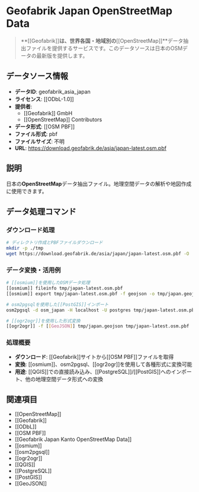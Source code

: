 # Geofabrik Japan OpenStreetMap Data

> **[[Geofabrik]]**は、世界各国・地域別の**[[OpenStreetMap]]**データ抽出ファイルを提供するサービスです。このデータソースは日本のOSMデータの最新版を提供します。

## データソース情報

- **データID**: geofabrik_asia_japan
- **ライセンス**: [[ODbL-1.0]]
- **提供者**:
  - [[Geofabrik]] GmbH
  - [[OpenStreetMap]] Contributors
- **データ形式**: [[OSM PBF]]
- **ファイル形式**: pbf
- **ファイルサイズ**: 不明
- **URL**: https://download.geofabrik.de/asia/japan-latest.osm.pbf

## 説明

日本の**OpenStreetMap**データ抽出ファイル。地理空間データの解析や地図作成に使用できます。

## データ処理コマンド

### ダウンロード処理

```bash
# ディレクトリ作成とPBFファイルダウンロード
mkdir -p ./tmp
wget https://download.geofabrik.de/asia/japan/japan-latest.osm.pbf -O ./tmp/japan-latest.osm.pbf
```

### データ変換・活用例

```bash
# [[osmium]]を使用したOSMデータ処理
[[osmium]] fileinfo tmp/japan-latest.osm.pbf
[[osmium]] export tmp/japan-latest.osm.pbf -f geojson -o tmp/japan.geojson

# osm2pgsqlを使用した[[PostGIS]]インポート
osm2pgsql -d osm_japan -H localhost -U postgres tmp/japan-latest.osm.pbf

# [[ogr2ogr]]を使用した形式変換
[[ogr2ogr]] -f [[GeoJSON]] tmp/japan.geojson tmp/japan-latest.osm.pbf
```

### 処理概要

- **ダウンロード**: [[Geofabrik]]サイトから[[OSM PBF]]ファイルを取得
- **変換**: [[osmium]]、osm2pgsql、[[ogr2ogr]]を使用して各種形式に変換可能
- **用途**: [[QGIS]]での直接読み込み、[[PostgreSQL]]/[[PostGIS]]へのインポート、他の地理空間データ形式への変換

## 関連項目

- [[OpenStreetMap]]
- [[Geofabrik]]
- [[ODbL]]
- [[OSM PBF]]
- [[Geofabrik Japan Kanto OpenStreetMap Data]]
- [[osmium]]
- [[osm2pgsql]]
- [[ogr2ogr]]
- [[QGIS]]
- [[PostgreSQL]]
- [[PostGIS]]
- [[GeoJSON]]

